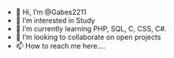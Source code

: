 - 👋 Hi, I’m @Gabes2211
- 👀 I’m interested in Study
- 🌱 I’m currently learning PHP, SQL, C, CSS, C#.
- 💞️ I’m looking to collaborate on open projects
- 📫 How to reach me here....

<!---
Gabes2211/Gabes2211 is a ✨ special ✨ repository because its `README.md` (this file) appears on your GitHub profile.
You can click the Preview link to take a look at your changes.
--->
